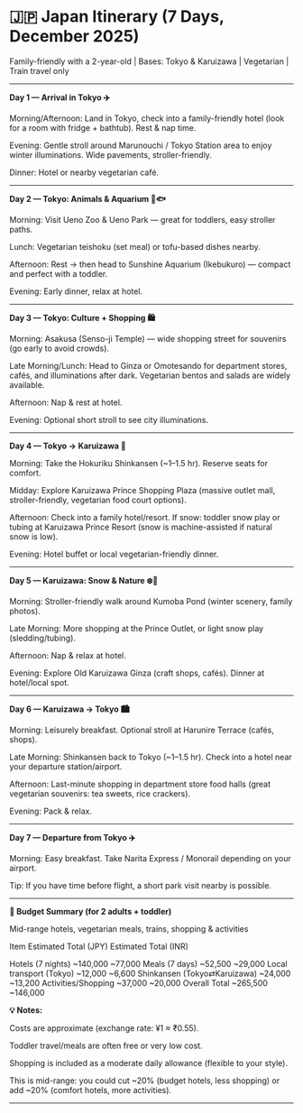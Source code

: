 # 🇯🇵 Japan Itinerary (7 Days, December 2025)

Family-friendly with a 2-year-old | Bases: Tokyo & Karuizawa | Vegetarian | Train travel only


---

__Day 1 — Arrival in Tokyo ✈️__

Morning/Afternoon: Land in Tokyo, check into a family-friendly hotel (look for a room with fridge + bathtub). Rest & nap time.

Evening: Gentle stroll around Marunouchi / Tokyo Station area to enjoy winter illuminations. Wide pavements, stroller-friendly.

Dinner: Hotel or nearby vegetarian café.



---

__Day 2 — Tokyo: Animals & Aquarium 🐼🐟__

Morning: Visit Ueno Zoo & Ueno Park — great for toddlers, easy stroller paths.

Lunch: Vegetarian teishoku (set meal) or tofu-based dishes nearby.

Afternoon: Rest → then head to Sunshine Aquarium (Ikebukuro) — compact and perfect with a toddler.

Evening: Early dinner, relax at hotel.



---

__Day 3 — Tokyo: Culture + Shopping 🛍️__

Morning: Asakusa (Senso-ji Temple) — wide shopping street for souvenirs (go early to avoid crowds).

Late Morning/Lunch: Head to Ginza or Omotesando for department stores, cafés, and illuminations after dark. Vegetarian bentos and salads are widely available.

Afternoon: Nap & rest at hotel.

Evening: Optional short stroll to see city illuminations.



---

__Day 4 — Tokyo → Karuizawa 🚄__

Morning: Take the Hokuriku Shinkansen (~1–1.5 hr). Reserve seats for comfort.

Midday: Explore Karuizawa Prince Shopping Plaza (massive outlet mall, stroller-friendly, vegetarian food court options).

Afternoon: Check into a family hotel/resort. If snow: toddler snow play or tubing at Karuizawa Prince Resort (snow is machine-assisted if natural snow is low).

Evening: Hotel buffet or local vegetarian-friendly dinner.



---

__Day 5 — Karuizawa: Snow & Nature ❄️🌲__

Morning: Stroller-friendly walk around Kumoba Pond (winter scenery, family photos).

Late Morning: More shopping at the Prince Outlet, or light snow play (sledding/tubing).

Afternoon: Nap & relax at hotel.

Evening: Explore Old Karuizawa Ginza (craft shops, cafés). Dinner at hotel/local spot.



---

__Day 6 — Karuizawa → Tokyo 🏙️__

Morning: Leisurely breakfast. Optional stroll at Harunire Terrace (cafés, shops).

Late Morning: Shinkansen back to Tokyo (~1–1.5 hr). Check into a hotel near your departure station/airport.

Afternoon: Last-minute shopping in department store food halls (great vegetarian souvenirs: tea sweets, rice crackers).

Evening: Pack & relax.



---

__Day 7 — Departure from Tokyo ✈️__

Morning: Easy breakfast. Take Narita Express / Monorail depending on your airport.

Tip: If you have time before flight, a short park visit nearby is possible.



---

__🛒 Budget Summary (for 2 adults + toddler)__

Mid-range hotels, vegetarian meals, trains, shopping & activities

Item	Estimated Total (JPY)	Estimated Total (INR)

Hotels (7 nights)	~140,000	~77,000
Meals (7 days)	~52,500	~29,000
Local transport (Tokyo)	~12,000	~6,600
Shinkansen (Tokyo⇄Karuizawa)	~24,000	~13,200
Activities/Shopping	~37,000	~20,000
Overall Total	~265,500	~146,000


__💡 Notes:__

Costs are approximate (exchange rate: ¥1 ≈ ₹0.55).

Toddler travel/meals are often free or very low cost.

Shopping is included as a moderate daily allowance (flexible to your style).

This is mid-range: you could cut ~20% (budget hotels, less shopping) or add ~20% (comfort hotels, more activities).


---
